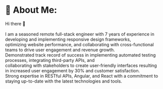 # 💫 About Me:
Hi there 👋<br><br>I am a seasoned remote full-stack engineer with 7 years of experience in developing and implementing responsive design frameworks,<br>optimizing website performance, and collaborating with cross-functional teams to drive user engagement and revenue growth.<br>Demonstrated track record of success in implementing automated testing processes, integrating third-party APIs, and<br>collaborating with stakeholders to create user-friendly interfaces resulting in increased user engagement by 30% and customer satisfaction.<br>Strong expertise in RESTful APIs, Angular, and React with a commitment to staying up-to-date with the latest technologies and tools.


<!-- Proudly created with GPRM ( https://gprm.itsvg.in ) -->

